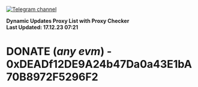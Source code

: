 [![Telegram channel](https://img.shields.io/endpoint?url=https://runkit.io/damiankrawczyk/telegram-badge/branches/master?url=https://t.me/n4z4v0d)](https://t.me/n4z4v0d) 

**Dynamic Updates Proxy List with Proxy Checker**  
**Last Updated: 17.12.23 07:21**

# DONATE (_any evm_) - 0xDEADf12DE9A24b47Da0a43E1bA70B8972F5296F2
